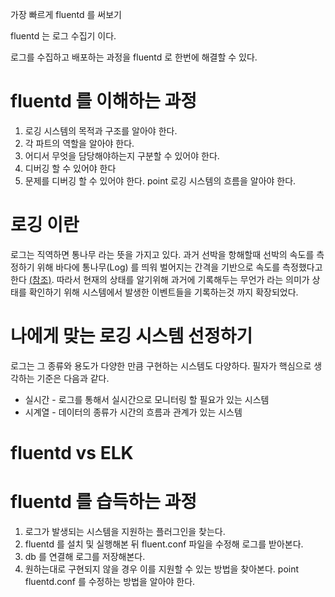 가장 빠르게 fluentd 를 써보기

fluentd 는 로그 수집기 이다.

로그를 수집하고 배포하는 과정을 fluentd 로 한번에 해결할 수 있다.

# fluentd 를 이해하는 과정
1. 로깅 시스템의 목적과 구조를 알아야 한다.
2. 각 파트의 역할을 알아야 한다.
3. 어디서 무엇을 담당해야하는지 구분할 수 있어야 한다.
4. 디버깅 할 수 있어야 한다
5. 문제를 디버깅 할 수 있어야 한다.
point 로깅 시스템의 흐름을 알아야 한다.

# 로깅 이란
로그는 직역하면 통나무 라는 뜻을 가지고 있다. 과거 선박을 항해할때 선박의 속도를 측정하기 위해 바다에 통나무(Log) 를 띄워 벌어지는 간격을 기반으로 속도를 측정했다고 한다 [(참조)](https://quod.lib.umich.edu/cgi/t/text/pageviewer-idx?cc=eebo2;c=eebo2;idno=a80170.0001.001;node=A80170.0001.001:15;seq=78;submit=Go;type=simple;vid=119140;q1=log;page=root;view=text). 따라서 현재의 상태를 알기위해 과거에 기록해두는 무언가 라는 의미가 상태를 확인하기 위해 시스템에서 발생한 이벤트들을 기록하는것 까지 확장되었다.

# 나에게 맞는 로깅 시스템 선정하기
로그는 그 종류와 용도가 다양한 만큼 구현하는 시스템도 다양하다. 필자가 핵심으로 생각하는 기준은 다음과 같다.
- 실시간 - 로그를 통해서 실시간으로 모니터링 할 필요가 있는 시스템
- 시계열 - 데이터의 종류가 시간의 흐름과 관계가 있는 시스템

# fluentd vs ELK

# fluentd 를 습득하는 과정
1. 로그가 발생되는 시스템을 지원하는 플러그인을 찾는다.
2. fluentd 를 설치 및 실행해본 뒤 fluent.conf 파일을 수정해 로그를 받아본다.
3. db 를 연결해 로그를 저장해본다.
4. 원하는대로 구현되지 않을 경우 이를 지원할 수 있는 방법을 찾아본다.
point fluentd.conf 를 수정하는 방법을 알아야 한다.